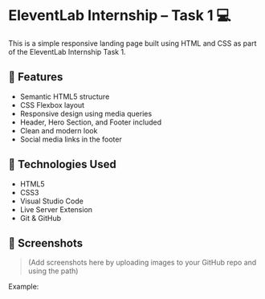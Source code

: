 # EleventLab Internship – Task 1 💻

This is a simple responsive landing page built using HTML and CSS as part of the EleventLab Internship Task 1.

## 🌟 Features

- Semantic HTML5 structure
- CSS Flexbox layout
- Responsive design using media queries
- Header, Hero Section, and Footer included
- Clean and modern look
- Social media links in the footer

## 🔧 Technologies Used

- HTML5
- CSS3
- Visual Studio Code
- Live Server Extension
- Git & GitHub

## 📸 Screenshots

> (Add screenshots here by uploading images to your GitHub repo and using the path)

Example:
